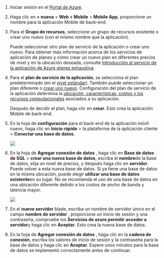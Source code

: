 1. Iniciar sesión en el [Portal de Azure].

2. Haga clic en **+ nueva** > **Web + Mobile** > **Mobile App**, proporcione un nombre para la aplicación Mobile de back-end.

3. Para el **Grupo de recursos**, seleccione un grupo de recursos existente o crear uno nuevo (con el mismo nombre que la aplicación). 
 
    Puede seleccionar otro plan de servicio de la aplicación o crear uno nuevo. Para obtener más información acerca de los servicios de aplicación de planes y cómo crear un nuevo plan en diferentes precios de nivel y en la ubicación deseada, consulte [Introducción al servicio de la aplicación de Azure planes exhaustiva](../articles/app-service/azure-web-sites-web-hosting-plans-in-depth-overview.md).

4. Para el **plan de servicio de la aplicación**, se selecciona el plan predeterminado (en el [nivel estándar](https://azure.microsoft.com/pricing/details/app-service/)). También puede seleccionar un plan diferente o [crear uno nuevo](../app-service/azure-web-sites-web-hosting-plans-in-depth-overview.md#create-an-app-service-plan). Configuración del plan de servicio de la aplicación determina la [ubicación, características, costos y los recursos computacionales](https://azure.microsoft.com/pricing/details/app-service/) asociados a su aplicación. 

    Después de decidir el plan, haga clic en **crear**. Esto crea la aplicación Mobile de back-end. 
    
6. En la hoja de **configuración** para el back-end de la aplicación móvil nuevo, haga clic en **Inicio rápido** > la plataforma de la aplicación cliente > **Conectar una base de datos**. 

    ![](./media/app-service-mobile-dotnet-backend-create-new-service/dotnet-backend-create-data-connection.png)

7. En la hoja de **Agregar conexión de datos** , haga clic en **Base de datos de SQL** > **crear una nueva base de datos**, escriba el **nombre**de la base de datos, elija un nivel de precios, y después haga clic en **servidor**.  Puede volver a esta nueva base de datos. Si ya tiene una base de datos en la misma ubicación, puede elegir **utilizar una base de datos existente**en su lugar. No se recomienda el uso de una base de datos en una ubicación diferente debido a los costos de ancho de banda y latencia mayor.
 
    ![](./media/app-service-mobile-dotnet-backend-create-new-service/dotnet-backend-create-db.png)

8. En el **nuevo servidor** blade, escriba un nombre de servidor único en el campo **nombre de servidor** , proporcione un inicio de sesión y una contraseña, compruebe los **Servicios de azure permitir acceder a servidor**y haga clic en **Aceptar**. Esto crea la nueva base de datos.

9. En la hoja de **Agregar conexión de datos** , haga clic en la **cadena de conexión**, escriba los valores de inicio de sesión y la contraseña para la base de datos y haga clic en **Aceptar**. Espere unos minutos para la base de datos se implementó correctamente antes de continuar.

<!-- URLs. -->
[Portal de Azure]: https://portal.azure.com/
